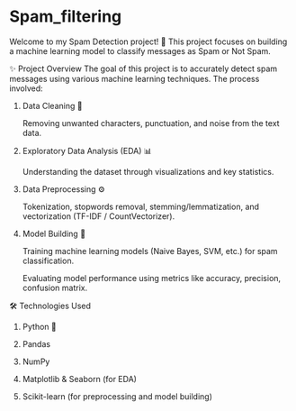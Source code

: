 # Spam_filtering
Welcome to my Spam Detection project! 🚀
This project focuses on building a machine learning model to classify messages as Spam or Not Spam.

✨ Project Overview
The goal of this project is to accurately detect spam messages using various machine learning techniques.
The process involved:

1. Data Cleaning 🧹

   Removing unwanted characters, punctuation, and noise from the text data.

2. Exploratory Data Analysis (EDA) 📊

   Understanding the dataset through visualizations and key statistics.

3. Data Preprocessing ⚙️

   Tokenization, stopwords removal, stemming/lemmatization, and vectorization (TF-IDF / CountVectorizer).

4. Model Building 🤖

   Training machine learning models (Naive Bayes, SVM, etc.) for spam classification.

   Evaluating model performance using metrics like accuracy, precision, confusion matrix.

🛠️ Technologies Used

1. Python 🐍

2. Pandas

3. NumPy

4. Matplotlib & Seaborn (for EDA)

5. Scikit-learn (for preprocessing and model building)
